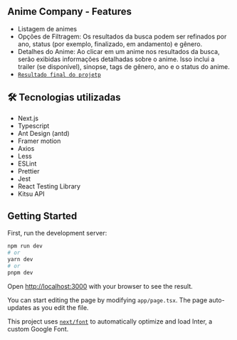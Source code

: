 ## Anime Company - Features
- Listagem de animes
- Opções de Filtragem: Os resultados da busca podem ser refinados por ano, status (por exemplo, finalizado, em andamento) e gênero.
- Detalhes do Anime: Ao clicar em um anime nos resultados da busca, serão exibidas informações detalhadas sobre o anime. Isso inclui a trailer (se disponível), sinopse, tags de gênero, ano e o status do anime.
- [`Resultado final do projetp`](https://anime-company-catalog.vercel.app/)

## 🛠️ Tecnologias utilizadas
- Next.js
- Typescript
- Ant Design (antd)
- Framer motion
- Axios
- Less
- ESLint
- Prettier
- Jest
- React Testing Library
- Kitsu API

## Getting Started

First, run the development server:

```bash
npm run dev
# or
yarn dev
# or
pnpm dev
```

Open [http://localhost:3000](http://localhost:3000) with your browser to see the result.

You can start editing the page by modifying `app/page.tsx`. The page auto-updates as you edit the file.

This project uses [`next/font`](https://nextjs.org/docs/basic-features/font-optimization) to automatically optimize and load Inter, a custom Google Font.


